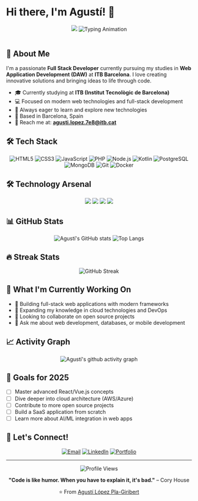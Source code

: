 # Hi there, I'm Agustí! 👋 
<div align="center">
  
  <img src="https://capsule-render.vercel.app/api?type=waving&color=0:000f26,100:000f26&height=170&section=header&text=Agustí%20López%20Pla-Giribert&fontSize=30&fontColor=ffffff&animation=fadeIn&fontAlignY=35&desc=Full%20Stack%20Developer&descAlign=50&descAlignY=58&descSize=18" />
  
  <img src="https://readme-typing-svg.herokuapp.com?font=IBM+Plex+Sans&size=19&duration=4100&pause=1000&color=94A3B8&center=true&vCenter=true&width=600&lines=Full+Stack+Development;Enterprise+solutions;ITB+Barcelona+Student;Technology+innovation" alt="Typing Animation" />

</div>
<br/>

## 🚀 About Me

I'm a passionate **Full Stack Developer** currently pursuing my studies in **Web Application Development (DAW)** at **ITB Barcelona**. I love creating innovative solutions and bringing ideas to life through code.

- 🎓 Currently studying at **ITB (Institut Tecnològic de Barcelona)**
- 💻 Focused on modern web technologies and full-stack development
- 🌱 Always eager to learn and explore new technologies
- 📍 Based in Barcelona, Spain
- 📧 Reach me at: **agusti.lopez.7e8@itb.cat**

## 🛠️ Tech Stack

<div align="center">

![HTML5](https://img.shields.io/badge/HTML5-E34F26?style=for-the-badge&logo=html5&logoColor=white)
![CSS3](https://img.shields.io/badge/CSS3-1572B6?style=for-the-badge&logo=css3&logoColor=white)
![JavaScript](https://img.shields.io/badge/JavaScript-F7DF1E?style=for-the-badge&logo=javascript&logoColor=black)
![PHP](https://img.shields.io/badge/PHP-777BB4?style=for-the-badge&logo=php&logoColor=white)
![Node.js](https://img.shields.io/badge/Node.js-43853D?style=for-the-badge&logo=node.js&logoColor=white)
![Kotlin](https://img.shields.io/badge/Kotlin-0095D5?style=for-the-badge&logo=kotlin&logoColor=white)
![PostgreSQL](https://img.shields.io/badge/PostgreSQL-316192?style=for-the-badge&logo=postgresql&logoColor=white)
![MongoDB](https://img.shields.io/badge/MongoDB-4EA94B?style=for-the-badge&logo=mongodb&logoColor=white)
![Git](https://img.shields.io/badge/Git-F05032?style=for-the-badge&logo=git&logoColor=white)
![Docker](https://img.shields.io/badge/Docker-2496ED?style=for-the-badge&logo=docker&logoColor=white)

</div>

## 🛠️ Technology Arsenal

<div align="center">

<img src="https://skillicons.dev/icons?i=html,css,js&theme=dark" />
<img src="https://skillicons.dev/icons?i=php,nodejs,kotlin&theme=dark" />
<img src="https://skillicons.dev/icons?i=postgresql,mongodb&theme=dark" />
<img src="https://skillicons.dev/icons?i=git,docker,vscode&theme=dark" />


</div>

## 📊 GitHub Stats

<div align="center">
  
  ![Agustí's GitHub stats](https://github-readme-stats.vercel.app/api?username=agustilopz&show_icons=true&theme=tokyonight&hide_border=true&count_private=true)
  ![Top Langs](https://github-readme-stats.vercel.app/api/top-langs/?username=agustilopz&layout=compact&theme=tokyonight&hide_border=true)
  
</div>

## 🔥 Streak Stats

<div align="center">
  
  ![GitHub Streak](https://github-readme-streak-stats.herokuapp.com/?user=agustilopz&theme=tokyonight&hide_border=true)
  
</div>

## 🌟 What I'm Currently Working On

- 🔭 Building full-stack web applications with modern frameworks
- 🌱 Expanding my knowledge in cloud technologies and DevOps
- 👯 Looking to collaborate on open source projects
- 💬 Ask me about web development, databases, or mobile development

## 📈 Activity Graph

<div align="center">
  
  ![Agustí's github activity graph](https://github-readme-activity-graph.vercel.app/graph?username=agustilopz&theme=tokyo-night&hide_border=true)
  
</div>

## 🎯 Goals for 2025

- [ ] Master advanced React/Vue.js concepts
- [ ] Dive deeper into cloud architecture (AWS/Azure)
- [ ] Contribute to more open source projects
- [ ] Build a SaaS application from scratch
- [ ] Learn more about AI/ML integration in web apps

## 🤝 Let's Connect!

<div align="center">
  
  [![Email](https://img.shields.io/badge/Email-D14836?style=for-the-badge&logo=gmail&logoColor=white)](mailto:agusti.lopez.7e8@itb.cat)
  [![LinkedIn](https://img.shields.io/badge/LinkedIn-0077B5?style=for-the-badge&logo=linkedin&logoColor=white)](https://linkedin.com/in/your-profile)
  [![Portfolio](https://img.shields.io/badge/Portfolio-FF5722?style=for-the-badge&logo=todoist&logoColor=white)](https://your-portfolio.com)
  
</div>

---

<div align="center">
  
  ![Profile Views](https://komarev.com/ghpvc/?username=agustilopz&color=0e75b6&style=flat)
  
  **"Code is like humor. When you have to explain it, it's bad."** – Cory House
  
  ⭐️ From [Agustí López Pla-Giribert](https://github.com/agustilopz)
  
</div>
